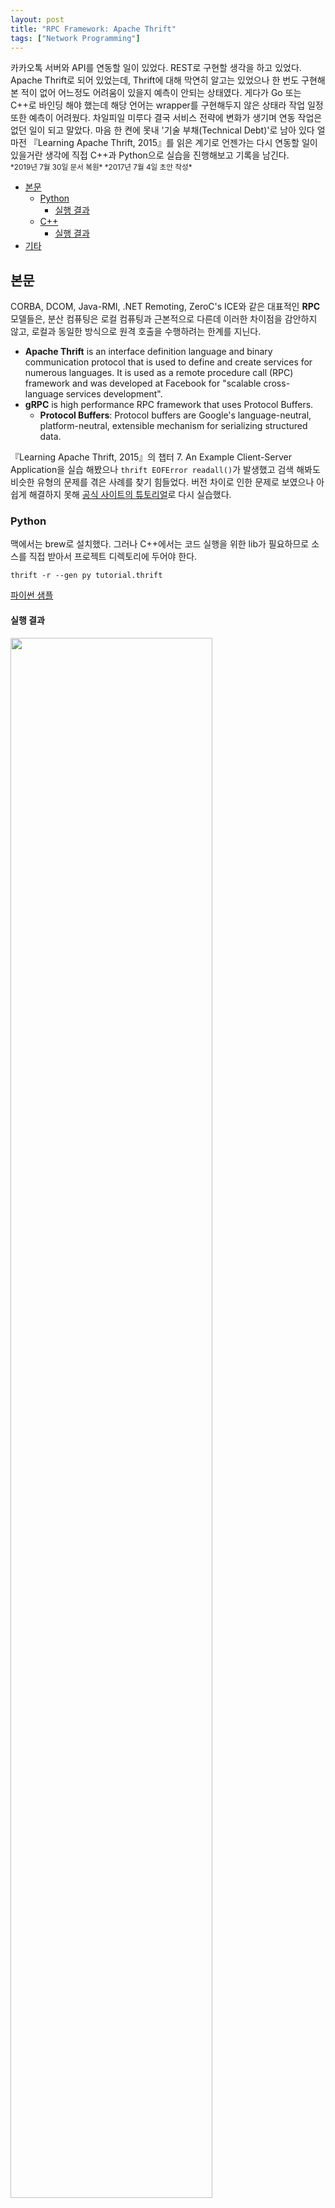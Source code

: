 ```yaml
---
layout: post
title: "RPC Framework: Apache Thrift"
tags: ["Network Programming"]
---
```


<div class="message">
카카오톡 서버와 API를 연동할 일이 있었다. REST로 구현할 생각을 하고 있었다. Apache Thrift로 되어 있었는데, Thrift에 대해 막연히 알고는 있었으나 한 번도 구현해본 적이 없어 어느정도 어려움이 있을지 예측이 안되는 상태였다. 게다가 Go 또는 C++로 바인딩 해야 했는데 해당 언어는 wrapper를 구현해두지 않은 상태라 작업 일정 또한 예측이 어려웠다. 차일피일 미루다 결국 서비스 전략에 변화가 생기며 연동 작업은 없던 일이 되고 말았다. 마음 한 켠에 못내 '기술 부채(Technical Debt)'로 남아 있다 얼마전 『Learning Apache Thrift, 2015』를 읽은 계기로 언젠가는 다시 연동할 일이 있을거란 생각에 직접 C++과 Python으로 실습을 진행해보고 기록을 남긴다.
</div>

<small>
*2019년 7월 30일 문서 복원*  
*2017년 7월 4일 초안 작성*  
</small>

<!-- TOC -->

- [본문](#본문)
    - [Python](#python)
        - [실행 결과](#실행-결과)
    - [C++](#c)
        - [실행 결과](#실행-결과-1)
- [기타](#기타)

<!-- /TOC -->

## 본문
CORBA, DCOM, Java-RMI, .NET Remoting, ZeroC's ICE와 같은 대표적인 **RPC** 모델들은, 분산 컴퓨팅은 로컬 컴퓨팅과 근본적으로 다른데 이러한 차이점을 감안하지 않고, 로컬과 동일한 방식으로 원격 호출을 수행하려는 한계를 지닌다.

- **Apache Thrift** is an interface definition language and binary communication protocol that is used to define and create services for numerous languages. It is used as a remote procedure call (RPC) framework and was developed at Facebook for "scalable cross-language services development".
- **gRPC** is high performance RPC framework that uses Protocol Buffers.
    - **Protocol Buffers**: Protocol buffers are Google's language-neutral, platform-neutral, extensible mechanism for serializing structured data.

『Learning Apache Thrift, 2015』의 챕터 7. An Example Client-Server Application을 실습 해봤으나 `thrift EOFError readall()`가 발생했고 검색 해봐도 비슷한 유형의 문제를 겪은 사례를 찾기 힘들었다. 버전 차이로 인한 문제로 보였으나 아쉽게 해결하지 못해 [공식 사이트의 튜토리얼](https://thrift.apache.org/tutorial/)로 다시 실습했다.

### Python
맥에서는 brew로 설치했다. 그러나 C++에서는 코드 실행을 위한 lib가 필요하므로 소스를 직접 받아서 프로젝트 디렉토리에 두어야 한다.
```
thrift -r --gen py tutorial.thrift
```
[파이썬 샘플](https://thrift.apache.org/tutorial/py)

#### 실행 결과
<img src="http://docs.likejazz.com/images/2017/thrift.png" width="80%">

### C++
[C++ 가이드](https://thrift.apache.org/tutorial/cpp)에는 빌드 방법이 따로 없어 CMake로 빌드를 진행해보았다. C++11 버전으로 설정해야 `error: no member named 'bind' in namespace 'std';` 오류가 발생하지 않으며, gen-cpp의 소스까지 모두 빌드해야 한다. `-lthrift` 플래그를 설정하지 않으면 `ld: symbol(s) not found for architecture x86_64` 심볼을 찾지 못한다. brew로 설치했다면 `/usr/local/include`에 thrift header가, `/usr/local/lib`에 동적 라이브러리(dylib)가 이미 들어있다. skeleton을 빌드에서 제외한 CMakeLists.txt의 전체 내용은 아래와 같다.

```cmake
cmake_minimum_required(VERSION 3.7)
project(thrift_official)

set(CMAKE_CXX_STANDARD 11)

set(SOURCE_FILES
        cpp/CppServer.cpp
        gen-cpp/Calculator.cpp
        gen-cpp/Calculator.h
        gen-cpp/shared_constants.cpp
        gen-cpp/shared_constants.h
        gen-cpp/shared_types.cpp
        gen-cpp/shared_types.h
        gen-cpp/SharedService.cpp
        gen-cpp/SharedService.h
        gen-cpp/tutorial_constants.cpp
        gen-cpp/tutorial_constants.h
        gen-cpp/tutorial_types.cpp
        gen-cpp/tutorial_types.h
        )

add_executable(thrift_official ${SOURCE_FILES})

set(LDFLAGS "-lthrift")
set(CMAKE_EXE_LINKER_FLAGS "${CMAKE_EXE_LINKER_FLAGS} ${LDFLAGS}")
```

#### 실행 결과
```bash
$ ./thrift_official 
Starting the server...
Incoming connection
        SocketInfo: <Host: ::1 Port: 60233>
        PeerHost: localhost
        PeerAddress: ::1
        PeerPort: 60233
```

## 기타
CLion에서는 소스 파일이 비활성화 되는 문제가 있었는데, CMakeLists.txt를 임의로 만들어주고 프로젝트(.idea 디렉토리)를 삭제했다가 다시 오픈하니 잘 인식한다. 애초에 CMakeLists.txt가 없을때 imports로 열었는데, 이후에 파일을 만들었지만 자동으로 인식하지 못했다.